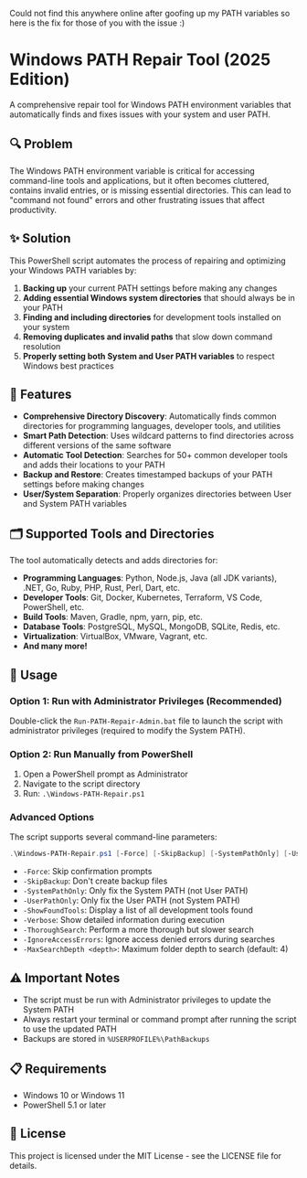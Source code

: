 Could not find this anywhere online after goofing up my PATH variables so here is the fix for those of you with the issue :)

# Windows PATH Repair Tool (2025 Edition)

A comprehensive repair tool for Windows PATH environment variables that automatically finds and fixes issues with your system and user PATH.

## 🔍 Problem

The Windows PATH environment variable is critical for accessing command-line tools and applications, but it often becomes cluttered, contains invalid entries, or is missing essential directories. This can lead to "command not found" errors and other frustrating issues that affect productivity.

## ✨ Solution

This PowerShell script automates the process of repairing and optimizing your Windows PATH variables by:

1. **Backing up** your current PATH settings before making any changes
2. **Adding essential Windows system directories** that should always be in your PATH
3. **Finding and including directories** for development tools installed on your system
4. **Removing duplicates and invalid paths** that slow down command resolution
5. **Properly setting both System and User PATH variables** to respect Windows best practices

## 🚀 Features

- **Comprehensive Directory Discovery**: Automatically finds common directories for programming languages, developer tools, and utilities
- **Smart Path Detection**: Uses wildcard patterns to find directories across different versions of the same software
- **Automatic Tool Detection**: Searches for 50+ common developer tools and adds their locations to your PATH
- **Backup and Restore**: Creates timestamped backups of your PATH settings before making changes
- **User/System Separation**: Properly organizes directories between User and System PATH variables

## 🗂️ Supported Tools and Directories

The tool automatically detects and adds directories for:

- **Programming Languages**: Python, Node.js, Java (all JDK variants), .NET, Go, Ruby, PHP, Rust, Perl, Dart, etc.
- **Developer Tools**: Git, Docker, Kubernetes, Terraform, VS Code, PowerShell, etc.
- **Build Tools**: Maven, Gradle, npm, yarn, pip, etc.
- **Database Tools**: PostgreSQL, MySQL, MongoDB, SQLite, Redis, etc.
- **Virtualization**: VirtualBox, VMware, Vagrant, etc.
- **And many more!**

## 🔧 Usage

### Option 1: Run with Administrator Privileges (Recommended)

Double-click the `Run-PATH-Repair-Admin.bat` file to launch the script with administrator privileges (required to modify the System PATH).

### Option 2: Run Manually from PowerShell

1. Open a PowerShell prompt as Administrator
2. Navigate to the script directory
3. Run: `.\Windows-PATH-Repair.ps1`

### Advanced Options

The script supports several command-line parameters:

```powershell
.\Windows-PATH-Repair.ps1 [-Force] [-SkipBackup] [-SystemPathOnly] [-UserPathOnly] [-ShowFoundTools] [-Verbose] [-ThoroughSearch] [-IgnoreAccessErrors] [-MaxSearchDepth <depth>]
```

- `-Force`: Skip confirmation prompts
- `-SkipBackup`: Don't create backup files
- `-SystemPathOnly`: Only fix the System PATH (not User PATH)
- `-UserPathOnly`: Only fix the User PATH (not System PATH)
- `-ShowFoundTools`: Display a list of all development tools found
- `-Verbose`: Show detailed information during execution
- `-ThoroughSearch`: Perform a more thorough but slower search
- `-IgnoreAccessErrors`: Ignore access denied errors during searches
- `-MaxSearchDepth <depth>`: Maximum folder depth to search (default: 4)

## ⚠️ Important Notes

- The script must be run with Administrator privileges to update the System PATH
- Always restart your terminal or command prompt after running the script to use the updated PATH
- Backups are stored in `%USERPROFILE%\PathBackups`

## 📋 Requirements

- Windows 10 or Windows 11
- PowerShell 5.1 or later

## 📄 License

This project is licensed under the MIT License - see the LICENSE file for details.
